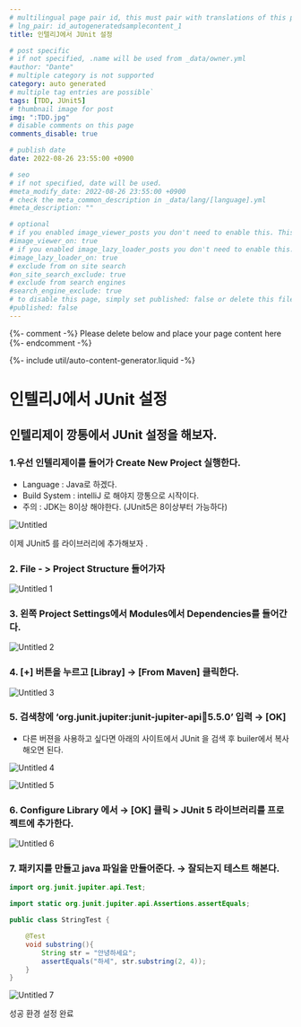```yaml
---
# multilingual page pair id, this must pair with translations of this page. (This name must be unique)
# lng_pair: id_autogeneratedsamplecontent_1
title: 인텔리J에서 JUnit 설정

# post specific
# if not specified, .name will be used from _data/owner.yml
#author: "Dante"
# multiple category is not supported
category: auto generated
# multiple tag entries are possible`
tags: [TDD, JUnit5]
# thumbnail image for post
img: ":TDD.jpg"
# disable comments on this page
comments_disable: true

# publish date
date: 2022-08-26 23:55:00 +0900

# seo
# if not specified, date will be used.
#meta_modify_date: 2022-08-26 23:55:00 +0900
# check the meta_common_description in _data/lang/[language].yml
#meta_description: ""

# optional
# if you enabled image_viewer_posts you don't need to enable this. This is only if image_viewer_posts = false
#image_viewer_on: true
# if you enabled image_lazy_loader_posts you don't need to enable this. This is only if image_lazy_loader_posts = false
#image_lazy_loader_on: true
# exclude from on site search
#on_site_search_exclude: true
# exclude from search engines
#search_engine_exclude: true
# to disable this page, simply set published: false or delete this file
#published: false
---
```

{%- comment -%} Please delete below and place your page content here {%- endcomment -%}

{%- include util/auto-content-generator.liquid -%}

<!-- outline-start -->
# 인텔리J에서 JUnit 설정

## 인텔리제이 깡통에서 JUnit 설정을 해보자.

### 1.우선 인텔리제이를 들어가 Create New Project 실행한다.

- Language : Java로 하겠다.
- Build System :  intelliJ 로 해야지 깡통으로 시작이다.
- 주의 : JDK는 8이상 해야한다. (JUnit5은 8이상부터 가능하다)

![Untitled](https://user-images.githubusercontent.com/56623911/186915685-50772d22-975b-4551-a0c8-29cb34e8d0cf.png)

이제 JUnit5 를 라이브러리에 추가해보자 .

### 2. File - > Project Structure 들어가자

![Untitled 1](https://user-images.githubusercontent.com/56623911/186915635-8091b7aa-feab-42e9-85a1-ffe196bc1db7.png)

### 3. 왼쪽 Project Settings에서 Modules에서 Dependencies를 들어간다.

![Untitled 2](https://user-images.githubusercontent.com/56623911/186915660-22662b05-ed24-4801-a580-519fc44a1c9a.png)

### 4. [+] 버튼을 누르고 [Libray] → [From Maven] 클릭한다.

![Untitled 3](https://user-images.githubusercontent.com/56623911/186915665-858c395b-50de-4bc7-a1b1-7cdbb576c842.png)

### 5. 검색창에 ‘org.junit.jupiter:junit-jupiter-api:jar:5.5.0’ 입력 → [OK]

- 다른 버젼을 사용하고 싶다면 아래의 사이트에서 JUnit 을 검색 후 builer에서 복사해오면 된다.

[](https://mvnrepository.com/artifact/org.junit.jupiter/junit-jupiter-api/5.5.0)

![Untitled 4](https://user-images.githubusercontent.com/56623911/186915668-b66d3c39-ab65-45ef-a5f6-54269fda01b8.png)

![Untitled 5](https://user-images.githubusercontent.com/56623911/186915673-350d4f5a-9211-438a-a786-ba6397ab4012.png)

### 6. Configure Library 에서  → [OK] 클릭 > JUnit 5 라이브러리를 프로젝트에 추가한다.

![Untitled 6](https://user-images.githubusercontent.com/56623911/186915677-e853b5a7-cd1a-41ba-8ee0-4d30745d84c8.png)

### 7.  패키지를 만들고  java 파일을 만들어준다. → 잘되는지 테스트 해본다.

```java
import org.junit.jupiter.api.Test;

import static org.junit.jupiter.api.Assertions.assertEquals;

public class StringTest {

    @Test
    void substring(){
        String str = "안녕하세요";
        assertEquals("하세", str.substring(2, 4));
    }
}
```

![Untitled 7](https://user-images.githubusercontent.com/56623911/186915681-33b87e31-a802-4957-bbf1-0c72d1da96e5.png)

성공 환경 설정 완료
<!-- outline-end -->
